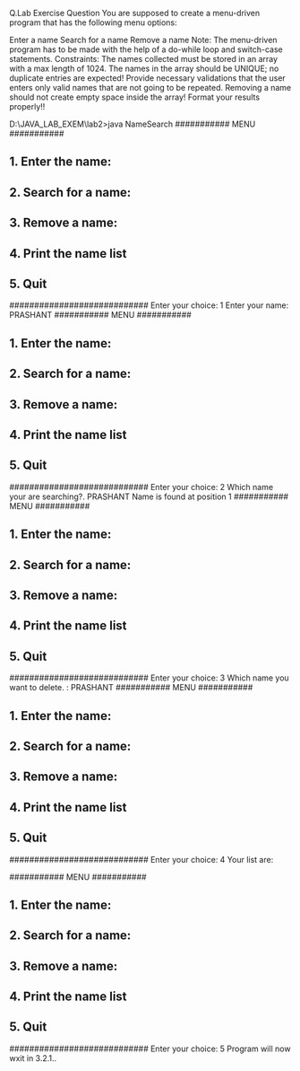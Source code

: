 Q.Lab Exercise Question You are supposed to create a menu-driven program that has the following menu options:

Enter a name
Search for a name
Remove a name Note: The menu-driven program has to be made with the help of a do-while loop and switch-case statements.
 Constraints: The names collected must be stored in an array with a max length of 1024.
 The names in the array should be UNIQUE; 
 no duplicate entries are expected! Provide necessary validations that 
 the user enters only valid names that are not going to be repeated. 
 Removing a name should not create empty space inside the array! Format your results properly!!
 
 D:\JAVA_LAB_EXEM\lab2>java NameSearch
########### MENU ###########
## 1. Enter the name:    ###
## 2. Search for a name: ###
## 3. Remove a name:    ####
## 4. Print the name list ##
## 5. Quit              ####
############################
Enter your choice:
1
Enter your name: PRASHANT
########### MENU ###########
## 1. Enter the name:    ###
## 2. Search for a name: ###
## 3. Remove a name:    ####
## 4. Print the name list ##
## 5. Quit              ####
############################
Enter your choice:
2
Which name your are searching?.
PRASHANT
Name is found at position 1
########### MENU ###########
## 1. Enter the name:    ###
## 2. Search for a name: ###
## 3. Remove a name:    ####
## 4. Print the name list ##
## 5. Quit              ####
############################
Enter your choice:
3
Which name you want to delete. :
PRASHANT
########### MENU ###########
## 1. Enter the name:    ###
## 2. Search for a name: ###
## 3. Remove a name:    ####
## 4. Print the name list ##
## 5. Quit              ####
############################
Enter your choice:
4
Your list are:

########### MENU ###########
## 1. Enter the name:    ###
## 2. Search for a name: ###
## 3. Remove a name:    ####
## 4. Print the name list ##
## 5. Quit              ####
############################
Enter your choice:
5
Program will now wxit in 3.2.1..